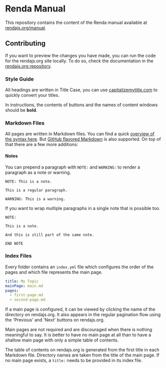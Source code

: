 # Renda Manual

This repository contains the content of the Renda manual available at
[rendajs.org/manual](https://rendajs.org/manual).

## Contributing

If you want to preview the changes you have made, you can run the code for the
rendajs.org site locally. To do so, check the documentation in the
[rendajs.org repository](https://github.com/rendajs/rendajs.org).

### Style Guide

All headings are written in Title Case, you can use
[capitalizemytitle.com](https://capitalizemytitle.com/) to quickly convert your
titles.

In instructions, the contents of buttons and the names of content windows should
be **bold**.

### Markdown Files

All pages are written in Markdown files. You can find a quick
[overview of the syntax here](https://www.markdownguide.org/basic-syntax/). But
[GitHub flavored Markdown](https://github.github.com/gfm/) is also supported. On
top of that there are a few more additions:

#### Notes

You can prepend a paragraph with `NOTE:` and `WARNING:` to render a paragraph as
a note or warning.

```
NOTE: This is a note.

This is a regular paragraph.

WARNING: This is a warning.
```

If you want to wrap multiple paragraphs in a single note that is possible too.

```
NOTE:

This is a note.

And this is still part of the same note.

END NOTE
```

### Index Files

Every folder contains an `index.yml` file which configures the order of the
pages and which file represents the main page.

```yml
title: My Topic
mainPage: main.md
pages:
  - first-page.md
  - second-page.md
```

If a main page is configured, it can be viewed by clicking the name of the
directory on rendajs.org. It also appears in the regular pagination flow using
the 'Previous' and 'Next' buttons on rendajs.org.

Main pages are not required and are discouraged when there is nothing meaningful
to say. It is better to have no main page at all than to have a shallow main
page with only a simple table of contents.

The table of contents on rendajs.org is generated from the first title in each
Markdown file. Directory names are taken from the title of the main page. If no
main page exists, a `title:` needs to be provided in its index file.
